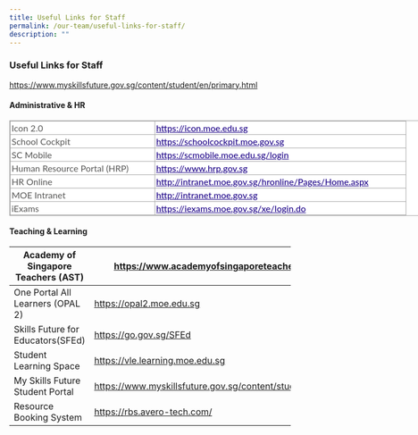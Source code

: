 ```yaml
---
title: Useful Links for Staff
permalink: /our-team/useful-links-for-staff/
description: ""
---
```

### Useful Links for Staff

https://www.myskillsfuture.gov.sg/content/student/en/primary.html

#### Administrative & HR

<table border="1" width="647" cellspacing="0" cellpadding="0" class="iveo_table ives_tab_simple3" style="margin: 0px; outline: 0px; padding: 0px; border-collapse: collapse; border: 1px solid rgb(170, 170, 170); color: rgb(87, 87, 86); font-family: Lato, sans-serif; font-size: 16px; font-style: normal; font-variant-ligatures: normal; font-variant-caps: normal; font-weight: 400; letter-spacing: normal; orphans: 2; text-align: left; text-transform: none; white-space: normal; widows: 2; word-spacing: 0px; -webkit-text-stroke-width: 0px; background-color: rgb(255, 255, 255); text-decoration-thickness: initial; text-decoration-style: initial; text-decoration-color: initial; width: 910px;"><tbody style="margin: 0px; outline: 0px; padding: 0px;"><tr style="margin: 0px; outline: 0px; padding: 0px;"><td valign="top" width="234" style="margin: 0px; outline: 0px; padding: 2px; text-align: left; border: 1px solid rgb(170, 170, 170); width: 254px;">Icon 2.0</td><td valign="top" width="413" style="margin: 0px; outline: 0px; padding: 2px; text-align: left; border: 1px solid rgb(170, 170, 170); width: 445px;"><a href="https://icon.moe.edu.sg/" aria-invalid="true" target="_blank" style="margin: 0px; outline: 0px; padding: 0px; color: rgb(33, 8, 138); font-weight: 500; text-decoration: underline;">https://icon.moe.edu.sg</a></td></tr><tr style="margin: 0px; outline: 0px; padding: 0px;"><td valign="top" width="234" style="margin: 0px; outline: 0px; padding: 2px; text-align: left; border: 1px solid rgb(170, 170, 170);">School Cockpit</td><td valign="top" width="413" style="margin: 0px; outline: 0px; padding: 2px; text-align: left; border: 1px solid rgb(170, 170, 170);"><a href="https://schoolcockpit.moe.edu.sg/login" target="_blank" style="margin: 0px; outline: 0px; padding: 0px; color: rgb(33, 8, 138); font-weight: 500; text-decoration: underline;">https://schoolcockpit.moe.gov.sg</a></td></tr><tr style="margin: 0px; outline: 0px; padding: 0px;"><td valign="top" width="234" style="margin: 0px; outline: 0px; padding: 2px; text-align: left; border: 1px solid rgb(170, 170, 170);">SC Mobile</td><td valign="top" width="413" style="margin: 0px; outline: 0px; padding: 2px; text-align: left; border: 1px solid rgb(170, 170, 170);"><a href="https://scmobile.moe.edu.sg/login" target="_blank" style="margin: 0px; outline: 0px; padding: 0px; color: rgb(33, 8, 138); font-weight: 500; text-decoration: underline;">https://scmobile.moe.edu.sg/login</a></td></tr><tr style="margin: 0px; outline: 0px; padding: 0px;"><td valign="top" width="234" style="margin: 0px; outline: 0px; padding: 2px; text-align: left; border: 1px solid rgb(170, 170, 170);">Human Resource Portal (HRP)</td><td valign="top" width="413" style="margin: 0px; outline: 0px; padding: 2px; text-align: left; border: 1px solid rgb(170, 170, 170);"><a href="https://www.hrp.gov.sg/" target="" style="margin: 0px; outline: 0px; padding: 0px; color: rgb(33, 8, 138); font-weight: 500; text-decoration: underline;">https://www.hrp.gov.sg</a><a href="https://hrms.moe.gov.sg/" aria-invalid="true" target="_blank" style="margin: 0px; outline: 0px; padding: 0px; color: rgb(33, 8, 138); font-weight: 500; text-decoration: underline;"></a></td></tr><tr style="margin: 0px; outline: 0px; padding: 0px;"><td valign="top" width="234" style="margin: 0px; outline: 0px; padding: 2px; text-align: left; border: 1px solid rgb(170, 170, 170);">HR Online</td><td valign="top" width="413" style="margin: 0px; outline: 0px; padding: 2px; text-align: left; border: 1px solid rgb(170, 170, 170);"><a href="http://intranet.moe.gov.sg/hronline/Pages/Home.aspx" aria-invalid="true" target="_blank" style="margin: 0px; outline: 0px; padding: 0px; color: rgb(33, 8, 138); font-weight: 500; text-decoration: underline;">http://intranet.moe.gov.sg/hronline/Pages/Home.aspx</a></td></tr><tr style="margin: 0px; outline: 0px; padding: 0px;"><td valign="top" width="234" style="margin: 0px; outline: 0px; padding: 2px; text-align: left; border: 1px solid rgb(170, 170, 170);">MOE Intranet</td><td valign="top" width="413" style="margin: 0px; outline: 0px; padding: 2px; text-align: left; border: 1px solid rgb(170, 170, 170);"><a href="http://intranet.moe.gov.sg/" aria-invalid="true" target="_blank" style="margin: 0px; outline: 0px; padding: 0px; color: rgb(33, 8, 138); font-weight: 500; text-decoration: underline;">http://intranet.moe.gov.sg</a></td></tr><tr style="margin: 0px; outline: 0px; padding: 0px;"><td valign="top" width="234" style="margin: 0px; outline: 0px; padding: 2px; text-align: left; border: 1px solid rgb(170, 170, 170);">iExams</td><td valign="top" width="413" style="margin: 0px; outline: 0px; padding: 2px; text-align: left; border: 1px solid rgb(170, 170, 170);"><a href="https://iexams.moe.gov.sg/xe/login.do" aria-invalid="true" target="_blank" style="margin: 0px; outline: 0px; padding: 0px; color: rgb(33, 8, 138); font-weight: 500; text-decoration: underline;">https://iexams.moe.gov.sg/xe/login.do</a></td></tr></tbody></table>

#### Teaching & Learning

| Academy of Singapore Teachers (AST) | https://www.academyofsingaporeteachers.moe.gov.sg/ |
|---|---|
| One Portal All Learners (OPAL 2) | https://opal2.moe.edu.sg |
| Skills Future for Educators(SFEd) | https://go.gov.sg/SFEd |
| Student Learning Space  | https://vle.learning.moe.edu.sg  |
| My Skills Future Student Portal | https://www.myskillsfuture.gov.sg/content/student/en/primary.html |
| Resource Booking System  | https://rbs.avero-tech.com/  |